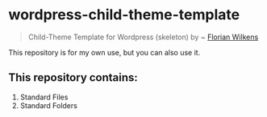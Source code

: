 # wordpress-child-theme-template
> Child-Theme Template for Wordpress (skeleton)
by ~ [Florian Wilkens](https://wilkens-florian.de)

This repository is for my own use, but you can also use it.

## This repository contains:

1. Standard Files
2. Standard Folders